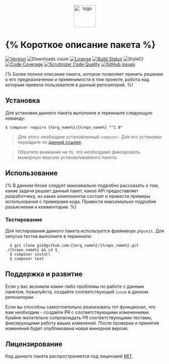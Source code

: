 <p align="center">
  <img alt="logo" src="https://hsto.org/webt/0v/qb/0p/0vqb0pp6ntyyd8mbdkkj0wsllwo.png" width="70" height="70" />
</p>

# {% Короткое описание пакета %}

[![Version][badge_version]][link_packagist]
![Downloads count][badge_downloads_count]
[![License][badge_license]][link_license]
[![Build Status][badge_build_status]][link_build_status]
![StyleCI][badge_styleci]
[![Code Coverage][badge_coverage]][link_coverage]
[![Scrutinizer Code Quality][badge_quality]][link_coverage]
[![GitHub issues][badge_issues]][link_issues]

{% Более полное описание пакета, которое позволяет принять решение о его предназначении и применимости в том проекте, работа над которым привела пользователя в данный репозиторий. %}

## Установка

Для установки данного пакета выполните в терминале следующую команду:

```shell
$ composer require {%org_name%}/{%repo_name%} "^1.0"
```

> Для этого необходим установленный `composer`. Для его установки перейдите по [данной ссылке][getcomposer].

> Обратите внимание на то, что необходимо фиксировать мажорную версию устанавливаемого пакета.

## Использование

{% В данном блоке следует максимально подробно рассказать о том, какие задачи решает данный пакет, какое API предоставляет разработчику, из каких компонентов состоит и привести примеры использования с примерами кода. Привести максимально подробне разъяснения и комментарии. %}

### Тестирование

Для тестирования данного пакета используется фреймворк `phpunit`. Для запуска тестов выполните в терминале:

```shell
  $ git clone git@github.com:{%org_name%}/{%repo_name%}.git ./{%repo_name%} && cd $_
  $ composer install
  $ composer test
```

## Поддержка и развитие

Если у вас возникли какие-либо проблемы по работе с данным пакетом, пожалуйста, создайте соответствующий `issue` в данном репозитории.

Если вы способны самостоятельно реализовать тот функционал, что вам необходим - создайте PR с соответствующими изменениями. Крайне желательно сопровождать PR соответствующими тестами, фиксирующими работу ваших изменений. После проверки и принятия изменений будет опубликована новая минорная версия.

## Лицензирование

Код данного пакета распространяется под лицензией [MIT][link_license].

[badge_version]:https://img.shields.io/packagist/v/{%org_name%}/{%repo_name%}.svg?style=flat&maxAge=30
[badge_downloads_count]:https://img.shields.io/packagist/dt/{%org_name%}/{%repo_name%}.svg?style=flat&maxAge=30
[badge_license]:https://img.shields.io/packagist/l/{%org_name%}/{%repo_name%}.svg
[badge_build_status]:https://scrutinizer-ci.com/g/{%org_name%}/{%repo_name%}/badges/build.png?b=master
[badge_styleci]:https://styleci.io/repos/{%styleci_id%}/shield?style=flat&maxAge=30
[badge_coverage]:https://scrutinizer-ci.com/g/{%org_name%}/{%repo_name%}/badges/coverage.png?b=master
[badge_quality]:https://scrutinizer-ci.com/g/{%org_name%}/{%repo_name%}/badges/quality-score.png?b=master
[badge_issues]:https://img.shields.io/github/issues/{%org_name%}/{%repo_name%}.svg?style=flat&maxAge=30
[link_packagist]:https://packagist.org/packages/{%org_name%}/{%repo_name%}
[link_license]:https://github.com/{%org_name%}/{%repo_name%}/blob/master/LICENSE
[link_build_status]:https://scrutinizer-ci.com/g/{%org_name%}/{%repo_name%}/build-status/master
[link_coverage]:https://scrutinizer-ci.com/g/{%org_name%}/{%repo_name%}/?branch=master
[link_issues]:https://github.com/{%org_name%}/{%repo_name%}/issues
[getcomposer]:https://getcomposer.org/download/

